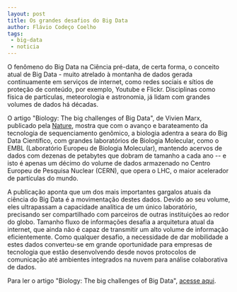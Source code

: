 ```yaml
---
layout: post
title: Os grandes desafios do Big Data 
author: Flávio Codeço Coelho
tags:
 - big-data
 - noticia
---
```


O fenômeno do Big Data na Ciência pré-data, de certa forma, o conceito
atual de Big Data - muito atrelado à montanha de dados gerada
continuamente em serviços de internet, como redes sociais e sítios de
proteção de conteúdo, por exemplo, Youtube e Flickr. Disciplinas como
física de partículas, meteorologia e astronomia, já lidam com grandes
volumes de dados há décadas.

O artigo "Biology: The big challenges of Big Data", de Vivien Marx,
publicado pela [Nature](http://www.nature.com/nature/index.html),
mostra que com o avanço e barateamento da tecnologia de sequenciamento
genômico, a biologia adentra a seara do Big Data Científico, com
grandes laboratórios de Biologia Molecular, como o EMBL (Laboratório
Europeu de Biologia Molecular), mantendo acervos de dados com dezenas
de petabytes que dobram de tamanho a cada ano -- e isto é apenas um
décimo do volume de dados armazenado no Centro Europeu de Pesquisa
Nuclear (CERN), que opera o LHC, o maior acelerador de partículas do
mundo.

A publicação aponta que um dos mais importantes gargalos atuais da
ciência do Big Data é a movimentação destes dados. Devido ao seu
volume, eles ultrapassam a capacidade analítica de um único
laboratório, precisando ser compartilhado com parceiros de outras
instituições ao redor do globo. Tamanho fluxo de informações desafia
a arquitetura atual da internet, que ainda não é capaz de transmitir
um alto volume de informação eficientemente. Como qualquer desafio, a
necessidade de dar mobilidade a estes dados converteu-se em grande
oportunidade para empresas de tecnologia que estão desenvolvendo desde
novos protocolos de comunicação até ambientes integrados na nuvem para
análise colaborativa de dados.

Para ler o artigo "Biology: The big challenges of Big Data",
[acesse aqui](http://www.nature.com/nature/journal/v498/n7453/full/498255a.html).
